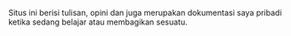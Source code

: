 Situs ini berisi tulisan, opini dan juga merupakan dokumentasi saya pribadi ketika sedang belajar atau membagikan sesuatu.